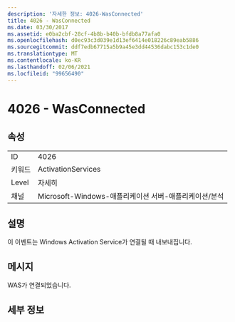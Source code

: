 ```yaml
---
description: '자세한 정보: 4026-WasConnected'
title: 4026 - WasConnected
ms.date: 03/30/2017
ms.assetid: e0ba2cbf-28cf-4b8b-b40b-bfdb8a77afa0
ms.openlocfilehash: d0ec93c3d039e1d13ef6414e018226c89eab5886
ms.sourcegitcommit: ddf7edb67715a5b9a45e3dd44536dabc153c1de0
ms.translationtype: MT
ms.contentlocale: ko-KR
ms.lasthandoff: 02/06/2021
ms.locfileid: "99656490"
---
```

# <a name="4026---wasconnected"></a>4026 - WasConnected

## <a name="properties"></a>속성  
  
|||  
|-|-|  
|ID|4026|  
|키워드|ActivationServices|  
|Level|자세히|  
|채널|Microsoft-Windows-애플리케이션 서버-애플리케이션/분석|  
  
## <a name="description"></a>설명  

 이 이벤트는 Windows Activation Service가 연결될 때 내보내집니다.  
  
## <a name="message"></a>메시지  

 WAS가 연결되었습니다.  
  
## <a name="details"></a>세부 정보
